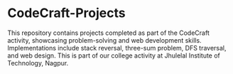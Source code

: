 # CodeCraft-Projects
This repository contains projects completed as part of the CodeCraft activity, showcasing problem-solving and web development skills. Implementations include stack reversal, three-sum problem, DFS traversal, and web design. This is part of our college activity at Jhulelal Institute of Technology, Nagpur.
